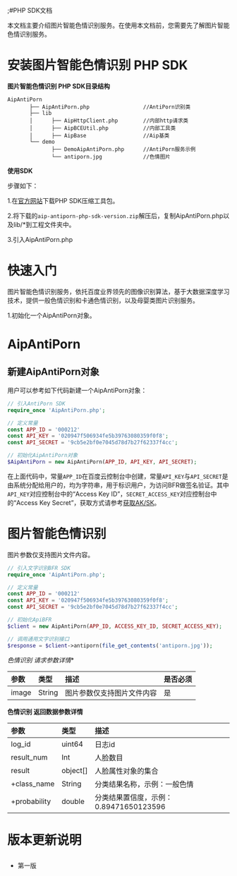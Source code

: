 ;#PHP SDK文档

本文档主要介绍图片智能色情识别服务。在使用本文档前，您需要先了解图片智能色情识别服务。

# 安装图片智能色情识别 PHP SDK

**图片智能色情识别 PHP SDK目录结构**

    AipAntiPorn
           ├── AipAntiPorn.php                 //AntiPorn识别类
           ├── lib
           │      ├── AipHttpClient.php        //内部http请求类
           │      ├── AipBCEUtil.php           //内部工具类
           │      ├── AipBase                  //Aip基类
           └── demo     
                  ├── DemoAipAntiPorn.php      //AntiPorn服务示例
                  └── antiporn.jpg             //色情图片

**使用SDK**

步骤如下：

1.在[官方网站](https://aip.baidu.com/doc/Developer/index.html)下载PHP SDK压缩工具包。

2.将下载的`aip-antiporn-php-sdk-version.zip`解压后，复制AipAntiPorn.php以及lib/*到工程文件夹中。

3.引入AipAntiPorn.php

# 快速入门

图片智能色情识别服务，依托百度业界领先的图像识别算法，基于大数据深度学习技术，提供一般色情识别和卡通色情识别，以及母婴类图片识别服务。

1.初始化一个AipAntiPorn对象。

# AipAntiPorn

## 新建AipAntiPorn对象

用户可以参考如下代码新建一个AipAntiPorn对象：

```php
// 引入AntiPorn SDK
require_once 'AipAntiPorn.php';

// 定义常量
const APP_ID = '000212'
const API_KEY = '020947f506934fe5b39763080359f0f8';
const API_SECRET = '9cb5e2bf0e7045d78d7b27f62337f4cc';

// 初始化AipAntiPorn对象
$AipAntiPorn = new AipAntiPorn(APP_ID, API_KEY, API_SECRET);
```

在上面代码中，常量`APP_ID`在百度云控制台中创建，常量`API_KEY`与`API_SECRET`是由系统分配给用户的，均为字符串，用于标识用户，为访问BFR做签名验证。其中`API_KEY`对应控制台中的“Access Key ID”，`SECRET_ACCESS_KEY`对应控制台中的“Access Key Secret”，获取方式请参考[获取AK/SK](../Reference/GetAKSK)。


# 图片智能色情识别

图片参数仅支持图片文件内容。

```php
// 引入文字识别BFR SDK
require_once 'AipAntiPorn.php';

// 定义常量
const APP_ID = '000212'
const API_KEY = '020947f506934fe5b39763080359f0f8';
const API_SECRET = '9cb5e2bf0e7045d78d7b27f62337f4cc';

// 初始化ApiBFR
$client = new AipAntiPorn(APP_ID, ACCESS_KEY_ID, SECRET_ACCESS_KEY);

// 调用通用文字识别接口
$response = $client->antiporn(file_get_contents('antiporn.jpg'));
```

*色情识别 请求参数详情**

| 参数 | 类型 | 描述 | 是否必须 |
| :---- | :---- | :---- | :---- |
|image|String|图片参数仅支持图片文件内容|是|

**色情识别 返回数据参数详情**

| 参数 | 类型 | 描述 |
| :---- | :---- | :---- |
|log_id|uint64|日志id|
|result_num|Int|人脸数目|
|result|object[]|人脸属性对象的集合|
|+class_name|String|分类结果名称，示例：一般色情|
|+probability|double|分类结果置信度，示例：0.89471650123596|

# 版本更新说明

##

* 第一版



